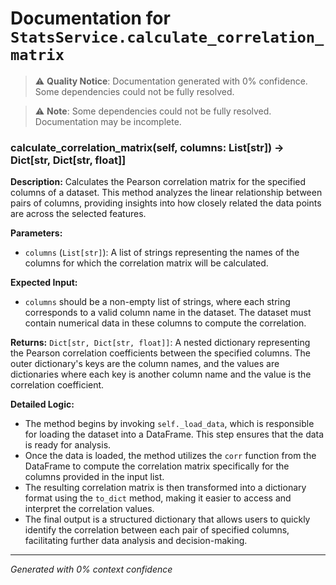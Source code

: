 # Documentation for `StatsService.calculate_correlation_matrix`

> ⚠️ **Quality Notice**: Documentation generated with 0% confidence. Some dependencies could not be fully resolved.


> ⚠️ **Note**: Some dependencies could not be fully resolved. Documentation may be incomplete.
### calculate_correlation_matrix(self, columns: List[str]) -> Dict[str, Dict[str, float]]

**Description:**
Calculates the Pearson correlation matrix for the specified columns of a dataset. This method analyzes the linear relationship between pairs of columns, providing insights into how closely related the data points are across the selected features.

**Parameters:**
- `columns` (`List[str]`): A list of strings representing the names of the columns for which the correlation matrix will be calculated.

**Expected Input:**
- `columns` should be a non-empty list of strings, where each string corresponds to a valid column name in the dataset. The dataset must contain numerical data in these columns to compute the correlation.

**Returns:**
`Dict[str, Dict[str, float]]`: A nested dictionary representing the Pearson correlation coefficients between the specified columns. The outer dictionary's keys are the column names, and the values are dictionaries where each key is another column name and the value is the correlation coefficient.

**Detailed Logic:**
- The method begins by invoking `self._load_data`, which is responsible for loading the dataset into a DataFrame. This step ensures that the data is ready for analysis.
- Once the data is loaded, the method utilizes the `corr` function from the DataFrame to compute the correlation matrix specifically for the columns provided in the input list.
- The resulting correlation matrix is then transformed into a dictionary format using the `to_dict` method, making it easier to access and interpret the correlation values.
- The final output is a structured dictionary that allows users to quickly identify the correlation between each pair of specified columns, facilitating further data analysis and decision-making.

---
*Generated with 0% context confidence*
